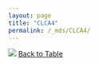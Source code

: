 ```yaml
---
layout: page
title: "CLCA4"
permalink: /_mds/CLCA4/
---
```


![](../../alns_9.28.22/aln_5HSAA022358_0.978.png?raw=true
)
[Back to Table](../../display)
